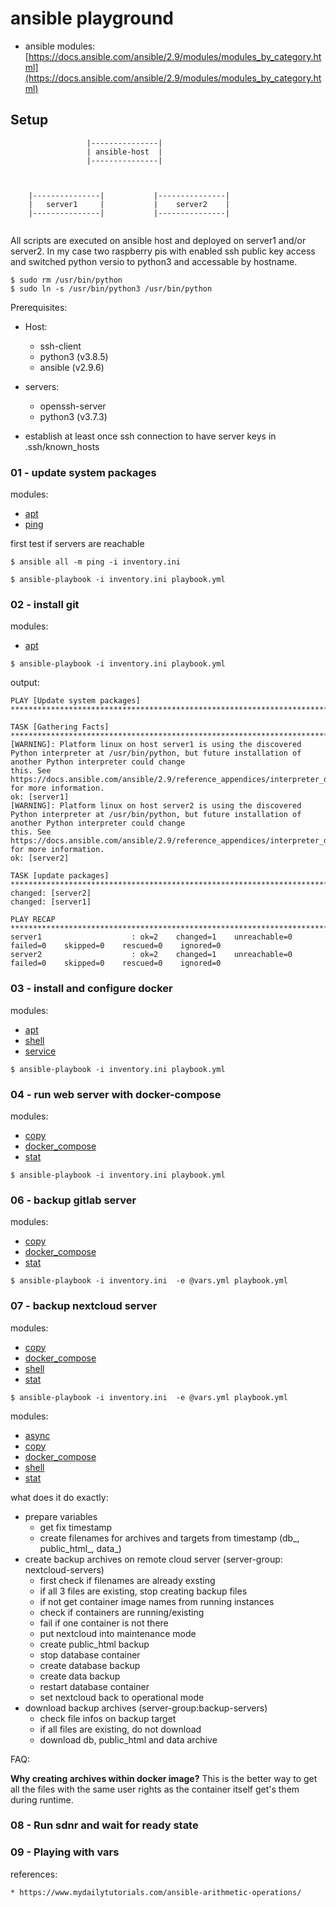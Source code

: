 # ansible playground

  * ansible modules: [https://docs.ansible.com/ansible/2.9/modules/modules_by_category.html](https://docs.ansible.com/ansible/2.9/modules/modules_by_category.html)

## Setup

```
                 |---------------|
                 | ansible-host  |
                 |---------------|



    |---------------|           |---------------|
    |   server1     |           |    server2    |
    |---------------|           |---------------|


```

All scripts are executed on ansible host and deployed on server1 and/or server2. In my case two raspberry pis  with enabled ssh public key access and switched python versio to python3 and accessable by hostname.
```
$ sudo rm /usr/bin/python
$ sudo ln -s /usr/bin/python3 /usr/bin/python
```


Prerequisites:

 * Host:
   * ssh-client
   * python3 (v3.8.5)
   * ansible (v2.9.6)
 * servers:
   * openssh-server
   * python3 (v3.7.3)

 * establish at least once ssh connection to have server keys in .ssh/known_hosts

### 01 - update system packages

modules:
 * [apt](https://docs.ansible.com/ansible/2.9/modules/apt_module.html#apt-module)
 * [ping](https://docs.ansible.com/ansible/2.9/modules/ping_module.html#ping-module)

first test if servers are reachable
```
$ ansible all -m ping -i inventory.ini
```

```
$ ansible-playbook -i inventory.ini playbook.yml
```

### 02 - install git

modules:
 * [apt](https://docs.ansible.com/ansible/2.9/modules/apt_module.html#apt-module)

```
$ ansible-playbook -i inventory.ini playbook.yml
```
output:
```
PLAY [Update system packages] ***************************************************************************************************************************************************

TASK [Gathering Facts] **********************************************************************************************************************************************************
[WARNING]: Platform linux on host server1 is using the discovered Python interpreter at /usr/bin/python, but future installation of another Python interpreter could change
this. See https://docs.ansible.com/ansible/2.9/reference_appendices/interpreter_discovery.html for more information.
ok: [server1]
[WARNING]: Platform linux on host server2 is using the discovered Python interpreter at /usr/bin/python, but future installation of another Python interpreter could change
this. See https://docs.ansible.com/ansible/2.9/reference_appendices/interpreter_discovery.html for more information.
ok: [server2]

TASK [update packages] **********************************************************************************************************************************************************
changed: [server2]
changed: [server1]

PLAY RECAP **********************************************************************************************************************************************************************
server1                    : ok=2    changed=1    unreachable=0    failed=0    skipped=0    rescued=0    ignored=0   
server2                    : ok=2    changed=1    unreachable=0    failed=0    skipped=0    rescued=0    ignored=0   
```

### 03 - install and configure docker

modules:
 * [apt](https://docs.ansible.com/ansible/2.9/modules/apt_module.html#apt-module)
 * [shell](https://docs.ansible.com/ansible/2.9/modules/shell_module.html#shell-module)
 * [service](https://docs.ansible.com/ansible/2.9/modules/service_module.html#service-module)

```
$ ansible-playbook -i inventory.ini playbook.yml
```


### 04 - run web server with docker-compose

modules:
  * [copy](https://docs.ansible.com/ansible/2.9/modules/copy_module.html#copy-module)
  * [docker_compose](https://docs.ansible.com/ansible/2.9/modules/docker_compose_module.html#docker-compose-module)
  * [stat](https://docs.ansible.com/ansible/2.9/modules/stat_module.html#stat-module)

```
$ ansible-playbook -i inventory.ini playbook.yml
```


### 06 - backup gitlab server

modules:
  * [copy](https://docs.ansible.com/ansible/2.9/modules/copy_module.html#copy-module)
  * [docker_compose](https://docs.ansible.com/ansible/2.9/modules/docker_compose_module.html#docker-compose-module)
  * [stat](https://docs.ansible.com/ansible/2.9/modules/stat_module.html#stat-module)

```
$ ansible-playbook -i inventory.ini  -e @vars.yml playbook.yml
```

### 07 - backup nextcloud server

modules:
  * [copy](https://docs.ansible.com/ansible/2.9/modules/copy_module.html#copy-module)
  * [docker_compose](https://docs.ansible.com/ansible/2.9/modules/docker_compose_module.html#docker-compose-module)
  * [shell](https://docs.ansible.com/ansible/2.9/modules/shell_module.html#shell-module)
  * [stat](https://docs.ansible.com/ansible/2.9/modules/stat_module.html#stat-module)

```
$ ansible-playbook -i inventory.ini  -e @vars.yml playbook.yml
```

modules:
  * [async](https://docs.ansible.com/ansible/latest/user_guide/playbooks_async.html)
  * [copy](https://docs.ansible.com/ansible/2.9/modules/copy_module.html#copy-module)
  * [docker_compose](https://docs.ansible.com/ansible/2.9/modules/docker_compose_module.html#docker-compose-module)
  * [shell](https://docs.ansible.com/ansible/2.9/modules/shell_module.html#shell-module)
  * [stat](https://docs.ansible.com/ansible/2.9/modules/stat_module.html#stat-module)


what does it do exactly:

  * prepare variables
    * get fix timestamp
    * create filenames for archives and targets from timestamp (db_, public_html_, data_)
  * create backup archives on remote cloud server (server-group: nextcloud-servers)
    * first check if filenames are already exsting
    * if all 3 files are existing, stop creating backup files
    * if not get container image names from running instances
    * check if containers are running/existing
    * fail if one container is not there
    * put nextcloud into maintenance mode
    * create public_html backup
    * stop database container
    * create database backup
    * create data backup
    * restart database container
    * set nextcloud back to operational mode
  * download backup archives (server-group:backup-servers)
    * check file infos on backup target
    * if all files are existing, do not download
    * download db, public_html and data archive

  FAQ:

  **Why creating archives within docker image?** This is the better way to get all the files with the same user rights as the container itself get's them during runtime.

### 08 - Run sdnr and wait for ready state

### 09 - Playing with vars

  references:

    * https://www.mydailytutorials.com/ansible-arithmetic-operations/